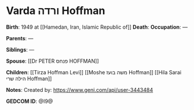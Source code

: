 # Varda ורדה Hoffman
**Birth**: 1949 at [[Hamedan, Iran, Islamic Republic of]]
**Death**: 
**Occupation**: —

**Parents**:
—

**Siblings**:
—

**Spouse**:
[[Dr PETER פנחס HOFFMAN]]

**Children**:
[[Tirza Hoffman Levi]]
[[Moshe משה בועז Hoffman]]
[[Hila Sarai הילה שרי Hoffman]]

**Notes**:
Created by: https://www.geni.com/api/user-3443484

**GEDCOM ID**: @I9@
